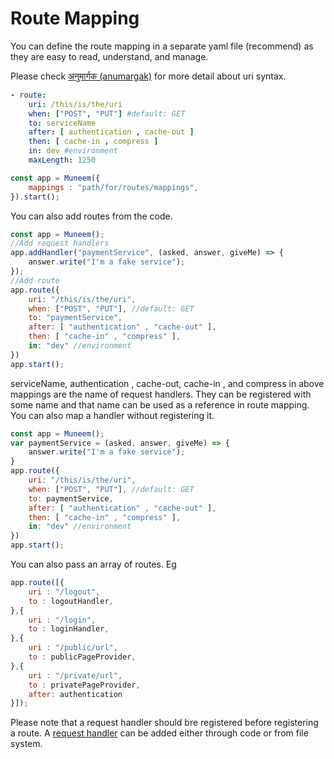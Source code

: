# Route Mapping

You can define the route mapping in a separate yaml file (recommend) as they are easy to read, understand, and manage.

Please check [अनुमार्गक (anumargak)](https://github.com/node-muneem/anumargak) for more detail about uri syntax.

```yaml
- route: 
    uri: /this/is/the/uri
    when: ["POST", "PUT"] #default: GET
    to: serviceName
    after: [ authentication , cache-out ]
    then: [ cache-in , compress ]
    in: dev #environment
    maxLength: 1250
```

```JavaScript
const app = Muneem({
    mappings : "path/for/routes/mappings",
}).start();
```

You can also add routes from the code.

```JavaScript
const app = Muneem();
//Add request handlers
app.addHandler("paymentService", (asked, answer, giveMe) => {
    answer.write("I'm a fake service");
});
//Add route
app.route({
    uri: "/this/is/the/uri",
    when: ["POST", "PUT"], //default: GET
    to: "paymentService",
    after: [ "authentication" , "cache-out" ],
    then: [ "cache-in" , "compress" ],
    in: "dev" //environment
})
app.start();
```

serviceName, authentication , cache-out, cache-in , and compress in above mappings are the name of request handlers. They can be registered with some name and that name can be used as a reference in route mapping. You can also map a handler without registering it. 

```JavaScript
const app = Muneem();
var paymentService = (asked, answer, giveMe) => {
    answer.write("I'm a fake service");
}
app.route({
    uri: "/this/is/the/uri",
    when: ["POST", "PUT"], //default: GET
    to: paymentService,
    after: [ "authentication" , "cache-out" ],
    then: [ "cache-in" , "compress" ],
    in: "dev" //environment
})
app.start();
```

You can also pass an array of routes. Eg

```JavaScript
app.route([{
    uri : "/logout",
    to : logoutHandler,
},{
    uri : "/login",
    to : loginHandler,
},{
    uri : "/public/url",
    to : publicPageProvider,
},{
    uri : "/private/url",
    to : privatePageProvider,
    after: authentication
}]);
```
Please note that a request handler should bre registered before registering a route. A [request handler](Handler.md) can be added either through code or from file system.